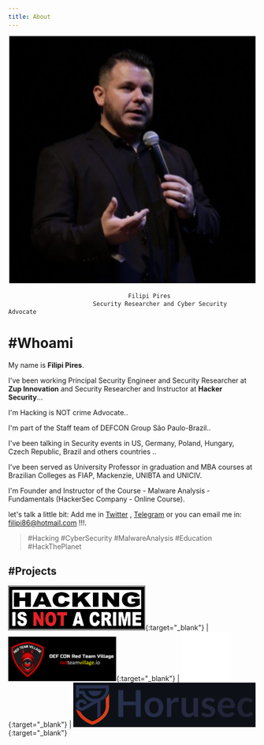 ```yaml
---
title: About
---
```

<p align="center">
  <img height="500" src="/assets/img/sample/avatar.jpg">
</p>


                                      Filipi Pires 
                            Security Researcher and Cyber Security Advocate

# #Whoami

My name is **Filipi Pires**. 

I've been working Principal Security Engineer and Security Researcher at **Zup Innovation** and Security Researcher and Instructor at **Hacker Security**...

I'm Hacking is NOT crime Advocate..

I'm part of the Staff team of DEFCON Group São Paulo-Brazil..

I've been talking in Security events in US, Germany, Poland, Hungary, Czech Republic, Brazil and others countries .. 

I've been served as University Professor in graduation and MBA courses at Brazilian Colleges as FIAP, Mackenzie, UNIBTA and UNICIV.

I'm Founder and Instructor of the Course - Malware Analysis - Fundamentals (HackerSec Company - Online Course).

let's talk a little bit: Add me in <a href="https://twitter.com/FilipiPires" target=_blank_>Twitter</a> , <a href="https://t.me/filipi86" target=_blank_>Telegram</a> or you can email me in:  <filipi86@hotmail.com> !!!.

> #Hacking #CyberSecurity #MalwareAnalysis #Education #HackThePlanet 

## #Projects


[<img src="/assets/img/sample/HINAC.png" height="90">](https://www.hackingisnotacrime.org/){:target="_blank"} | [<img src="/assets/img/sample/RTV.png" height="90">](https://redteamvillage.io){:target="_blank"} | [<img src="/assets/img/sample/DCG5511.jpg" height="100">](https://linktr.ee/dcg5511){:target="_blank"} | [<img src="/assets/img/sample/horusec_logo.png" height="90">](https://horusec.io/site/){:target="_blank"}




